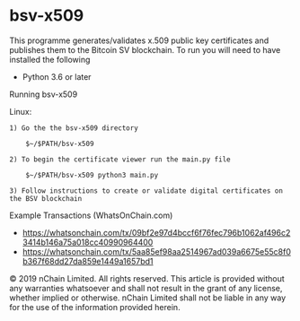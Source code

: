# bsv-x509
This programme generates/validates  x.509 public key certificates and publishes them to the Bitcoin SV blockchain.
To run you will need to have installed the following

* Python 3.6 or later

Running bsv-x509

Linux:

    1) Go the the bsv-x509 directory

        $~/$PATH/bsv-x509

    2) To begin the certificate viewer run the main.py file 

        $~/$PATH/bsv-x509 python3 main.py

    3) Follow instructions to create or validate digital certificates on the BSV blockchain

Example Transactions (WhatsOnChain.com)

* https://whatsonchain.com/tx/09bf2e97d4bccf6f76fec796b1062af496c23414b146a75a018cc40990964400
* https://whatsonchain.com/tx/5aa85ef98aa2514967ad039a6675e55c8f0b367f68dd27da859e1449a1657bd1


© 2019 nChain Limited. All rights reserved. This article is provided without any warranties whatsoever and shall not result in the grant of any license, whether implied or otherwise. nChain Limited shall not be liable in any way for the use of the information provided herein.
